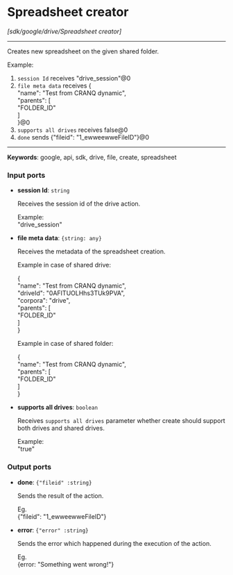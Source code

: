 # Spreadsheet creator

_[sdk/google/drive/Spreadsheet creator]_

---

Creates new spreadsheet on the given shared folder.  
  
Example:  
1. `session Id` receives "drive_session"@0   
2. `file meta data` receives  {  
  "name": "Test from CRANQ dynamic",  
  "parents": [  
    "FOLDER_ID"  
  ]  
}@0  
3. `supports all drives` receives false@0  
4. `done` sends {"fileid": "1_ewweewweFileID"}@0   

---

__Keywords__: google, api, sdk, drive, file, create, spreadsheet

### Input ports

* __session Id__: ` string `

    Receives the session id of the drive action.  
      
    Example:   
    "drive_session"  


* __file meta data__: ` {string: any} `

    Receives the metadata of the spreadsheet creation.  
      
    Example in case of shared drive:  
      
    {  
      "name": "Test from CRANQ dynamic",  
      "driveId": "0AFITUOLHhs3TUk9PVA",  
      "corpora": "drive",  
      "parents": [  
        "FOLDER_ID"  
      ]  
    }  
      
      
    Example in case of shared folder:  
      
    {  
      "name": "Test from CRANQ dynamic",  
      "parents": [  
        "FOLDER_ID"  
      ]  
    }  


* __supports all drives__: ` boolean `

    Receives `supports all drives` parameter whether create should support both drives and shared drives.  
      
    Example:   
    "true"  

### Output ports

* __done__: ` {"fileid" :string} `

    Sends the result of the action.  
      
    Eg.  
    {"fileid": "1_ewweewweFileID"}  


* __error__: ` {"error" :string} `

    Sends the error which happened during the execution of the action.  
      
    Eg.  
    {error: "Something went wrong!"}  

